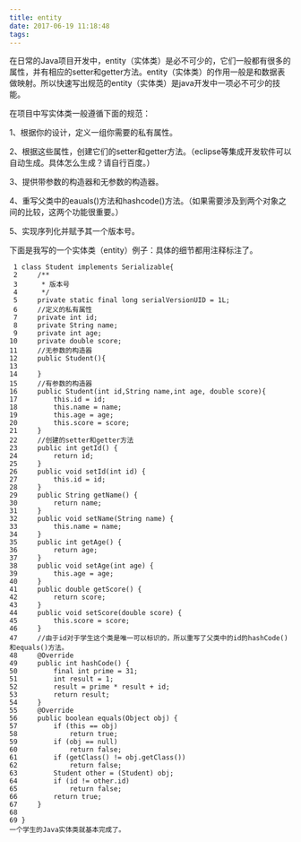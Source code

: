 ```yaml
---
title: entity
date: 2017-06-19 11:18:48
tags:
---
```


在日常的Java项目开发中，entity（实体类）是必不可少的，它们一般都有很多的属性，并有相应的setter和getter方法。entity（实体类）的作用一般是和数据表做映射。所以快速写出规范的entity（实体类）是java开发中一项必不可少的技能。

<!--more-->

在项目中写实体类一般遵循下面的规范：

1、根据你的设计，定义一组你需要的私有属性。

2、根据这些属性，创建它们的setter和getter方法。（eclipse等集成开发软件可以自动生成。具体怎么生成？请自行百度。）

3、提供带参数的构造器和无参数的构造器。

4、重写父类中的eauals()方法和hashcode()方法。（如果需要涉及到两个对象之间的比较，这两个功能很重要。）

5、实现序列化并赋予其一个版本号。

下面是我写的一个实体类（entity）例子：具体的细节都用注释标注了。

```
 1 class Student implements Serializable{
 2     /**
 3      * 版本号
 4      */
 5     private static final long serialVersionUID = 1L;
 6     //定义的私有属性
 7     private int id;
 8     private String name;
 9     private int age;
10     private double score;
11     //无参数的构造器
12     public Student(){
13         
14     }
15     //有参数的构造器
16     public Student(int id,String name,int age, double score){
17         this.id = id;
18         this.name = name;
19         this.age = age;
20         this.score = score;
21     }
22     //创建的setter和getter方法
23     public int getId() {
24         return id;
25     }
26     public void setId(int id) {
27         this.id = id;
28     }
29     public String getName() {
30         return name;
31     }
32     public void setName(String name) {
33         this.name = name;
34     }
35     public int getAge() {
36         return age;
37     }
38     public void setAge(int age) {
39         this.age = age;
40     }
41     public double getScore() {
42         return score;
43     }
44     public void setScore(double score) {
45         this.score = score;
46     }
47     //由于id对于学生这个类是唯一可以标识的，所以重写了父类中的id的hashCode()和equals()方法。
48     @Override
49     public int hashCode() {
50         final int prime = 31;
51         int result = 1;
52         result = prime * result + id;
53         return result;
54     }
55     @Override
56     public boolean equals(Object obj) {
57         if (this == obj)
58             return true;
59         if (obj == null)
60             return false;
61         if (getClass() != obj.getClass())
62             return false;
63         Student other = (Student) obj;
64         if (id != other.id)
65             return false;
66         return true;
67     }
68     
69 }
一个学生的Java实体类就基本完成了。
```